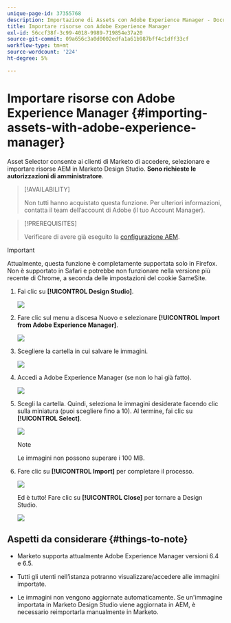 ```yaml
---
unique-page-id: 37355768
description: Importazione di Assets con Adobe Experience Manager - Documentazione di Marketo - Documentazione del prodotto
title: Importare risorse con Adobe Experience Manager
exl-id: 56ccf38f-3c99-4018-9989-719854e37a20
source-git-commit: 09a656c3a0d0002edfa1a61b987bff4c1dff33cf
workflow-type: tm+mt
source-wordcount: '224'
ht-degree: 5%

---
```


# Importare risorse con Adobe Experience Manager {#importing-assets-with-adobe-experience-manager}

Asset Selector consente ai clienti di Marketo di accedere, selezionare e importare risorse AEM in Marketo Design Studio. **Sono richieste le autorizzazioni di amministratore**.

>[!AVAILABILITY]
>
>Non tutti hanno acquistato questa funzione. Per ulteriori informazioni, contatta il team dell’account di Adobe (il tuo Account Manager).

>[!PREREQUISITES]
>
>Verificare di avere già eseguito la [configurazione AEM](/help/marketo/product-docs/core-marketo-concepts/miscellaneous/configuring-adobe-experience-manager-integration.md).

>[!IMPORTANT]
>
>Attualmente, questa funzione è completamente supportata solo in Firefox. Non è supportato in Safari e potrebbe non funzionare nella versione più recente di Chrome, a seconda delle impostazioni del cookie SameSite.

1. Fai clic su **[!UICONTROL Design Studio]**.

   ![](assets/importing-assets-with-adobe-experience-manager-1.png)

1. Fare clic sul menu a discesa Nuovo e selezionare **[!UICONTROL Import from Adobe Experience Manager]**.

   ![](assets/importing-assets-with-adobe-experience-manager-2.png)

1. Scegliere la cartella in cui salvare le immagini.

   ![](assets/importing-assets-with-adobe-experience-manager-3.png)

1. Accedi a Adobe Experience Manager (se non lo hai già fatto).

   ![](assets/importing-assets-with-adobe-experience-manager-4.png)

1. Scegli la cartella. Quindi, seleziona le immagini desiderate facendo clic sulla miniatura (puoi scegliere fino a 10). Al termine, fai clic su **[!UICONTROL Select]**.

   ![](assets/importing-assets-with-adobe-experience-manager-5.png)

   >[!NOTE]
   >
   >Le immagini non possono superare i 100 MB.

1. Fare clic su **[!UICONTROL Import]** per completare il processo.

   ![](assets/importing-assets-with-adobe-experience-manager-6.png)

   Ed è tutto! Fare clic su **[!UICONTROL Close]** per tornare a Design Studio.

   ![](assets/importing-assets-with-adobe-experience-manager-7.png)

## Aspetti da considerare {#things-to-note}

* Marketo supporta attualmente Adobe Experience Manager versioni 6.4 e 6.5.

* Tutti gli utenti nell’istanza potranno visualizzare/accedere alle immagini importate.

* Le immagini non vengono aggiornate automaticamente. Se un&#39;immagine importata in Marketo Design Studio viene aggiornata in AEM, è necessario reimportarla manualmente in Marketo.
